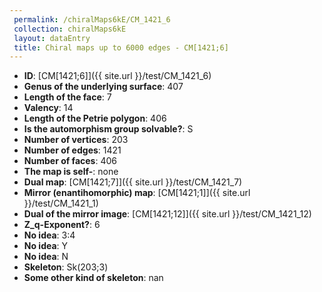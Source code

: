 ```yaml
--- 
 permalink: /chiralMaps6kE/CM_1421_6 
 collection: chiralMaps6kE
 layout: dataEntry
 title: Chiral maps up to 6000 edges - CM[1421;6]
---
```


- **ID**: [CM[1421;6]]({{ site.url }}/test/CM_1421_6)
- **Genus of the underlying surface**: 407
- **Length of the face**: 7
- **Valency**: 14
- **Length of the Petrie polygon**: 406
- **Is the automorphism group solvable?**: S
- **Number of vertices**: 203
- **Number of edges**: 1421
- **Number of faces**: 406
- **The map is self-**: none
- **Dual map**: [CM[1421;7]]({{ site.url }}/test/CM_1421_7)
- **Mirror (enantihomorphic) map**: [CM[1421;1]]({{ site.url }}/test/CM_1421_1)
- **Dual of the mirror image**: [CM[1421;12]]({{ site.url }}/test/CM_1421_12)
- **Z_q-Exponent?**: 6
- **No idea**:  3:4
- **No idea**: Y
- **No idea**: N
- **Skeleton**: Sk(203;3)
- **Some other kind of skeleton**: nan
